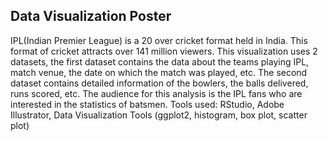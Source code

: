 ## Data Visualization Poster

IPL(Indian Premier League) is a 20 over cricket format held in India. This format of cricket attracts over 141 million viewers. This visualization uses 2 datasets, the first dataset contains the data about the teams playing IPL, match venue, the date on which the match was played, etc. The second dataset contains detailed information of the bowlers, the balls delivered, runs scored, etc. The audience for this analysis is the IPL fans who are interested in the statistics of batsmen. 
Tools used: RStudio, Adobe Illustrator, Data Visualization Tools (ggplot2, histogram, box plot, scatter plot)

